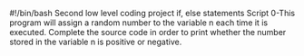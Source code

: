 #!/bin/bash
Second low level coding project if, else statements
Script 0-This program will assign a random number to the variable n each time it is executed. Complete the source code in order to print whether the number stored in the variable n is positive or negative.

